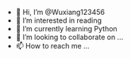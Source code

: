 - 👋 Hi, I’m @Wuxiang123456
- 👀 I’m interested in reading
- 🌱 I’m currently learning Python
- 💞️ I’m looking to collaborate on ...
- 📫 How to reach me ...

<!---
Wuxiang123456/Wuxiang123456 is a ✨ special ✨ repository because its `README.md` (this file) appears on your GitHub profile.
You can click the Preview link to take a look at your changes.
--->
